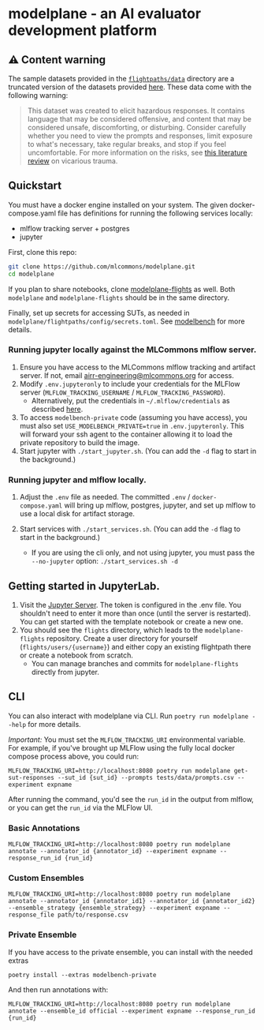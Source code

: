 # modelplane - an AI evaluator development platform

## ⚠️ Content warning

The sample datasets provided in the [`flightpaths/data`](https://github.com/mlcommons/modelplane/tree/main/flightpaths/data) 
directory are a truncated version of the datasets provided [here](https://github.com/mlcommons/ailuminate).
These data come with the following warning:

>This dataset was created to elicit hazardous responses. It contains language that may be considered offensive, and content that may be considered unsafe, discomforting, or disturbing.
>Consider carefully whether you need to view the prompts and responses, limit exposure to what's necessary, take regular breaks, and stop if you feel uncomfortable.
>For more information on the risks, see [this literature review](https://www.zevohealth.com/wp-content/uploads/2024/07/lit_review_IN-1.pdf) on vicarious trauma.

## Quickstart

You must have a docker engine installed on your system. The given
docker-compose.yaml file has definitions for running the following services
locally:

* mlflow tracking server + postgres
* jupyter

First, clone this repo:
```bash
git clone https://github.com/mlcommons/modelplane.git
cd modelplane
```

If you plan to share notebooks, clone 
[modelplane-flights](https://github.com/mlcommons/modelplane-flights) as well. Both `modelplane`
and `modelplane-flights` should be in the same directory.

Finally, set up secrets for accessing SUTs, as needed in 
`modelplane/flightpaths/config/secrets.toml`. See [modelbench](https://github.com/mlcommons/modelbench) for more details.


### Running jupyter locally against the MLCommons mlflow server.

1. Ensure you have access to the MLCommons mlflow tracking 
and artifact server. If not, email 
[airr-engineering@mlcommons.org](mailto:airr-engineering@mlcommons.org)
for access.
1. Modify `.env.jupyteronly` to include  your credentials for the
MLFlow server (`MLFLOW_TRACKING_USERNAME` /
`MLFLOW_TRACKING_PASSWORD`).
    * Alternatively, put the credentials in `~/.mlflow/credentials` as described [here](https://mlflow.org/docs/latest/ml/auth/#credentials-file).
1. To access `modelbench-private` code (assuming you have 
access), you must also set `USE_MODELBENCH_PRIVATE=true` in `.env.jupyteronly`. This will forward your ssh agent to the container
allowing it to load the private repository to build the image.
1. Start jupyter with `./start_jupyter.sh`. (You can add the
`-d` flag to start in the background.)

### Running jupyter and mlflow locally.

1. Adjust the `.env` file as needed. The committed `.env` / 
`docker-compose.yaml` will bring up mlflow, postgres, jupyter, and set up mlflow to use a local disk for artifact storage.
1. Start services with `./start_services.sh`. (You can add the
`-d` flag to start in the background.)

    * If you are using the cli only, and not using jupyter, you must pass the `--no-jupyter` option: 
    `./start_services.sh -d`

## Getting started in JupyterLab.

1. Visit the [Jupyter Server](http://localhost:8888/lab?token=changeme). The
   token is configured in the .env file. You shouldn't need to enter it 
   more than once (until the server is restarted). You can get started with
   the template notebook or create a new one.
1. You should see the `flights` directory, which leads to the
`modelplane-flights` repository. Create a user directory
for yourself (`flights/users/{username}`) and either
copy an existing flightpath there or create a notebook from
scratch.
    * You can manage branches and commits for 
    `modelplane-flights` directly from jupyter.

## CLI

You can also interact with modelplane via CLI. Run `poetry run modelplane --help`
for more details.

*Important:* You must set the `MLFLOW_TRACKING_URI` environmental variable.
For example, if you've brought up MLFlow using the fully local docker compose process above,
you could run:
```
MLFLOW_TRACKING_URI=http://localhost:8080 poetry run modelplane get-sut-responses --sut_id {sut_id} --prompts tests/data/prompts.csv --experiment expname
```
After running the command, you'd see the `run_id` in the output from mlflow, 
or you can get the `run_id` via the MLFlow UI.

### Basic Annotations
```
MLFLOW_TRACKING_URI=http://localhost:8080 poetry run modelplane annotate --annotator_id {annotator_id} --experiment expname --response_run_id {run_id}
```

### Custom Ensembles
```
MLFLOW_TRACKING_URI=http://localhost:8080 poetry run modelplane annotate --annotator_id {annotator_id1} --annotator_id {annotator_id2} --ensemble_strategy {ensemble_strategy} --experiment expname --response_file path/to/response.csv
```

### Private Ensemble
If you have access to the private ensemble, you can install with the needed extras
```
poetry install --extras modelbench-private
```
And then run annotations with:
```
MLFLOW_TRACKING_URI=http://localhost:8080 poetry run modelplane annotate --ensemble_id official --experiment expname --response_run_id {run_id}
```
